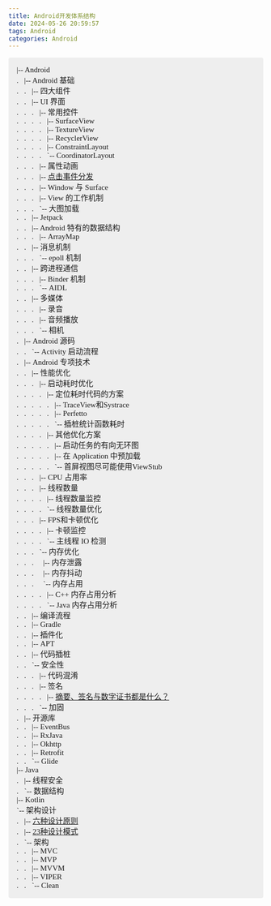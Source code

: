 ```yaml
---
title: Android开发体系结构
date: 2024-05-26 20:59:57
tags: Android
categories: Android
---
```


<style>
    .pre-wrap {
        white-space: pre-wrap;
    }
</style>


<p class="pre-wrap" style="font-family: consolas; font-weight: 500; font-size: 15px; background-color: #EEE; border-radius: 4px; padding: 16px;"
>|-- Android
.&nbsp&nbsp&nbsp|-- Android 基础
.&nbsp&nbsp&nbsp.&nbsp&nbsp&nbsp|-- 四大组件
.&nbsp&nbsp&nbsp.&nbsp&nbsp&nbsp|-- UI 界面
.&nbsp&nbsp&nbsp.&nbsp&nbsp&nbsp.&nbsp&nbsp&nbsp|-- 常用控件
.&nbsp&nbsp&nbsp.&nbsp&nbsp&nbsp.&nbsp&nbsp&nbsp.&nbsp&nbsp&nbsp|-- SurfaceView
.&nbsp&nbsp&nbsp.&nbsp&nbsp&nbsp.&nbsp&nbsp&nbsp.&nbsp&nbsp&nbsp|-- TextureView
.&nbsp&nbsp&nbsp.&nbsp&nbsp&nbsp.&nbsp&nbsp&nbsp.&nbsp&nbsp&nbsp|-- RecyclerView
.&nbsp&nbsp&nbsp.&nbsp&nbsp&nbsp.&nbsp&nbsp&nbsp.&nbsp&nbsp&nbsp|-- ConstraintLayout
.&nbsp&nbsp&nbsp.&nbsp&nbsp&nbsp.&nbsp&nbsp&nbsp.&nbsp&nbsp&nbsp`-- CoordinatorLayout
.&nbsp&nbsp&nbsp.&nbsp&nbsp&nbsp.&nbsp&nbsp&nbsp|-- 属性动画
.&nbsp&nbsp&nbsp.&nbsp&nbsp&nbsp.&nbsp&nbsp&nbsp|-- <a href="https://www.hipoom.com/2024/06/02/%E7%82%B9%E5%87%BB%E4%BA%8B%E4%BB%B6%E7%9A%84%E5%88%86%E5%8F%91/">点击事件分发</a>
.&nbsp&nbsp&nbsp.&nbsp&nbsp&nbsp.&nbsp&nbsp&nbsp|-- Window 与 Surface
.&nbsp&nbsp&nbsp.&nbsp&nbsp&nbsp.&nbsp&nbsp&nbsp|-- View 的工作机制
.&nbsp&nbsp&nbsp.&nbsp&nbsp&nbsp.&nbsp&nbsp&nbsp`-- 大图加载
.&nbsp&nbsp&nbsp.&nbsp&nbsp&nbsp|-- Jetpack
.&nbsp&nbsp&nbsp.&nbsp&nbsp&nbsp|-- Android 特有的数据结构
.&nbsp&nbsp&nbsp.&nbsp&nbsp&nbsp.&nbsp&nbsp&nbsp|-- ArrayMap
.&nbsp&nbsp&nbsp.&nbsp&nbsp&nbsp|-- 消息机制
.&nbsp&nbsp&nbsp.&nbsp&nbsp&nbsp.&nbsp&nbsp&nbsp`-- epoll 机制
.&nbsp&nbsp&nbsp.&nbsp&nbsp&nbsp|-- 跨进程通信
.&nbsp&nbsp&nbsp.&nbsp&nbsp&nbsp.&nbsp&nbsp&nbsp|-- Binder 机制
.&nbsp&nbsp&nbsp.&nbsp&nbsp&nbsp.&nbsp&nbsp&nbsp`-- AIDL
.&nbsp&nbsp&nbsp.&nbsp&nbsp&nbsp|-- 多媒体
.&nbsp&nbsp&nbsp.&nbsp&nbsp&nbsp.&nbsp&nbsp&nbsp|-- 录音
.&nbsp&nbsp&nbsp.&nbsp&nbsp&nbsp.&nbsp&nbsp&nbsp|-- 音频播放
.&nbsp&nbsp&nbsp.&nbsp&nbsp&nbsp.&nbsp&nbsp&nbsp`-- 相机
.&nbsp&nbsp&nbsp|-- Android 源码
.&nbsp&nbsp&nbsp.&nbsp&nbsp&nbsp`-- Activity 启动流程
.&nbsp&nbsp&nbsp|-- Android 专项技术
.&nbsp&nbsp&nbsp.&nbsp&nbsp&nbsp|-- 性能优化
.&nbsp&nbsp&nbsp.&nbsp&nbsp&nbsp.&nbsp&nbsp&nbsp|-- 启动耗时优化
.&nbsp&nbsp&nbsp.&nbsp&nbsp&nbsp.&nbsp&nbsp&nbsp.&nbsp&nbsp&nbsp|-- 定位耗时代码的方案
.&nbsp&nbsp&nbsp.&nbsp&nbsp&nbsp.&nbsp&nbsp&nbsp.&nbsp&nbsp&nbsp.&nbsp&nbsp&nbsp|-- TraceView和Systrace
.&nbsp&nbsp&nbsp.&nbsp&nbsp&nbsp.&nbsp&nbsp&nbsp.&nbsp&nbsp&nbsp.&nbsp&nbsp&nbsp|-- Perfetto
.&nbsp&nbsp&nbsp.&nbsp&nbsp&nbsp.&nbsp&nbsp&nbsp.&nbsp&nbsp&nbsp.&nbsp&nbsp&nbsp`-- 插桩统计函数耗时
.&nbsp&nbsp&nbsp.&nbsp&nbsp&nbsp.&nbsp&nbsp&nbsp.&nbsp&nbsp&nbsp|-- 其他优化方案
.&nbsp&nbsp&nbsp.&nbsp&nbsp&nbsp.&nbsp&nbsp&nbsp.&nbsp&nbsp&nbsp.&nbsp&nbsp&nbsp|-- 启动任务的有向无环图
.&nbsp&nbsp&nbsp.&nbsp&nbsp&nbsp.&nbsp&nbsp&nbsp.&nbsp&nbsp&nbsp.&nbsp&nbsp&nbsp|-- 在 Application 中预加载
.&nbsp&nbsp&nbsp.&nbsp&nbsp&nbsp.&nbsp&nbsp&nbsp.&nbsp&nbsp&nbsp.&nbsp&nbsp&nbsp`-- 首屏视图尽可能使用ViewStub
.&nbsp&nbsp&nbsp.&nbsp&nbsp&nbsp.&nbsp&nbsp&nbsp|-- CPU 占用率
.&nbsp&nbsp&nbsp.&nbsp&nbsp&nbsp.&nbsp&nbsp&nbsp|-- 线程数量
.&nbsp&nbsp&nbsp.&nbsp&nbsp&nbsp.&nbsp&nbsp&nbsp.&nbsp&nbsp&nbsp|-- 线程数量监控
.&nbsp&nbsp&nbsp.&nbsp&nbsp&nbsp.&nbsp&nbsp&nbsp.&nbsp&nbsp&nbsp`-- 线程数量优化
.&nbsp&nbsp&nbsp.&nbsp&nbsp&nbsp.&nbsp&nbsp&nbsp|-- FPS和卡顿优化
.&nbsp&nbsp&nbsp.&nbsp&nbsp&nbsp.&nbsp&nbsp&nbsp.&nbsp&nbsp&nbsp|-- 卡顿监控
.&nbsp&nbsp&nbsp.&nbsp&nbsp&nbsp.&nbsp&nbsp&nbsp.&nbsp&nbsp&nbsp`-- 主线程 IO 检测
.&nbsp&nbsp&nbsp.&nbsp&nbsp&nbsp.&nbsp&nbsp&nbsp`-- 内存优化
.&nbsp&nbsp&nbsp.&nbsp&nbsp&nbsp.&nbsp&nbsp&nbsp  |-- 内存泄露
.&nbsp&nbsp&nbsp.&nbsp&nbsp&nbsp.&nbsp&nbsp&nbsp  |-- 内存抖动
.&nbsp&nbsp&nbsp.&nbsp&nbsp&nbsp.&nbsp&nbsp&nbsp  `-- 内存占用
.&nbsp&nbsp&nbsp.&nbsp&nbsp&nbsp.&nbsp&nbsp&nbsp.&nbsp&nbsp&nbsp|-- C++ 内存占用分析
.&nbsp&nbsp&nbsp.&nbsp&nbsp&nbsp.&nbsp&nbsp&nbsp.&nbsp&nbsp&nbsp`-- Java 内存占用分析
.&nbsp&nbsp&nbsp.&nbsp&nbsp&nbsp|-- 编译流程
.&nbsp&nbsp&nbsp.&nbsp&nbsp&nbsp|-- Gradle
.&nbsp&nbsp&nbsp.&nbsp&nbsp&nbsp|-- 插件化
.&nbsp&nbsp&nbsp.&nbsp&nbsp&nbsp|-- APT
.&nbsp&nbsp&nbsp.&nbsp&nbsp&nbsp|-- 代码插桩
.&nbsp&nbsp&nbsp.&nbsp&nbsp&nbsp`-- 安全性
.&nbsp&nbsp&nbsp.&nbsp&nbsp&nbsp.&nbsp&nbsp&nbsp|-- 代码混淆
.&nbsp&nbsp&nbsp.&nbsp&nbsp&nbsp.&nbsp&nbsp&nbsp|-- 签名
.&nbsp&nbsp&nbsp.&nbsp&nbsp&nbsp.&nbsp&nbsp&nbsp.&nbsp&nbsp&nbsp|-- <a href="https://www.hipoom.com/2024/08/05/%E6%91%98%E8%A6%81%E5%92%8C%E7%AD%BE%E5%90%8D%E4%B8%8E%E6%95%B0%E5%AD%97%E8%AF%81%E4%B9%A6%E9%83%BD%E6%98%AF%E4%BB%80%E4%B9%88/">摘要、签名与数字证书都是什么？</a>
.&nbsp&nbsp&nbsp.&nbsp&nbsp&nbsp.&nbsp&nbsp&nbsp`-- 加固
.&nbsp&nbsp&nbsp|-- 开源库
.&nbsp&nbsp&nbsp.&nbsp&nbsp&nbsp|-- EventBus
.&nbsp&nbsp&nbsp.&nbsp&nbsp&nbsp|-- RxJava
.&nbsp&nbsp&nbsp.&nbsp&nbsp&nbsp|-- Okhttp
.&nbsp&nbsp&nbsp.&nbsp&nbsp&nbsp|-- Retrofit
.&nbsp&nbsp&nbsp.&nbsp&nbsp&nbsp`-- Glide
|-- Java
.&nbsp&nbsp&nbsp|-- 线程安全
.&nbsp&nbsp&nbsp`-- 数据结构
|-- Kotlin
`-- 架构设计
.&nbsp&nbsp&nbsp|-- <a href="https://www.hipoom.com/2024/06/01/%E5%85%AD%E7%A7%8D%E8%AE%BE%E8%AE%A1%E5%8E%9F%E5%88%99/">六种设计原则</a>
.&nbsp&nbsp&nbsp|-- <a href="https://www.hipoom.com/2024/05/26/%E8%AE%BE%E8%AE%A1%E6%A8%A1%E5%BC%8F/">23种设计模式</a>
.&nbsp&nbsp&nbsp`-- 架构
.&nbsp&nbsp&nbsp.&nbsp&nbsp&nbsp|-- MVC
.&nbsp&nbsp&nbsp.&nbsp&nbsp&nbsp|-- MVP
.&nbsp&nbsp&nbsp.&nbsp&nbsp&nbsp|-- MVVM
.&nbsp&nbsp&nbsp.&nbsp&nbsp&nbsp|-- VIPER
.&nbsp&nbsp&nbsp.&nbsp&nbsp&nbsp`-- Clean
</p>